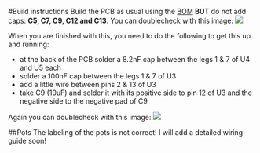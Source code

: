#Build instructions
Build the PCB as usual using the [BOM](https://github.com/tommueller/UM-TSS/blob/master/schematics%20v1/BOM.ods?raw=true) **BUT** do not add caps: **C5, C7, C9, C12 and C13**. You can doublecheck with this image: ![](https://github.com/tommueller/UM-TSS/blob/master/schematics%20v1/pcb%20v1%20populated%20front.JPG?raw=true)

When you are finished with this, you need to do the following to get this up and running:

- at the back of the PCB solder a 8.2nF cap between the legs 1 & 7 of U4 and U5 each
- solder a 100nF cap between the legs 1 & 7 of U3
- add a little wire between pins 2 & 13 of U3
- take C9 (10uF) and solder it with its positive side to pin 12 of U3 and the negative side to the negative pad of C9

Again you can doublecheck with this image: ![](https://raw.githubusercontent.com/tommueller/UM-TSS/master/schematics%20v1/pcb%20v1%20populated%20back.JPG)

##Pots
The labeling of the pots is not correct! I will add a detailed wiring guide soon!
